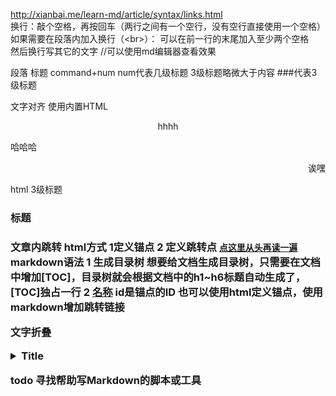 http://xianbai.me/learn-md/article/syntax/links.html  
换行：敲个空格，再按回车（两行之间有一个空行，没有空行直接使用一个空格）
如果需要在段落内加入换行（\<br>）：
可以在前一行的末尾加入至少两个空格<br>然后换行写其它的文字  //可以使用md编辑器查看效果

段落 标题   command+num num代表几级标题  3级标题略微大于内容    ###代表3级标题



文字对齐   使用内置HTML <center>hhhh</center>  <p align="left">哈哈哈</p>  <p align="right">诶嘿</p>
          html 3级标题 <h3>标题<h3>
          

文章内跳转
   html方式  1定义锚点 <a id="head"/>     2 定义跳转点 <a href="#head">`点这里从头再读一遍`</a>
   markdown语法
   1 生成目录树 想要给文档生成目录树，只需要在文档中增加[TOC]，目录树就会根据文档中的h1~h6标题自动生成了，[TOC]独占一行
   2 [名称](#id) id是锚点的ID 也可以使用html定义锚点，使用markdown增加跳转链接

文字折叠
<details>
<summary>Title</summary>
<pre><code>
content!!!
</code></pre>
</details>
   

todo 寻找帮助写Markdown的脚本或工具